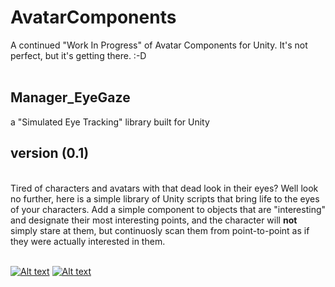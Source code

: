 # AvatarComponents
A continued "Work In Progress" of Avatar Components for Unity. It's not perfect, but it's getting there. :-D
<br>
<br>
<h2>Manager_EyeGaze</h2> a "Simulated Eye Tracking" library built for Unity<br>
<h2>version (0.1) </h2>
<br>
Tired of characters and avatars with that dead look in their eyes? Well look no further, here is a simple library of Unity scripts that bring life to the eyes of your characters. Add a simple component to objects that are "interesting" and designate their most interesting points, and the character will <b>not</b> simply stare at them, but continuosly scan them from point-to-point as if they were actually interested in them.
<br>
<br>

[![Alt text](https://img.youtube.com/vi/8taVMHbVdeI/0.jpg)](https://youtu.be/8taVMHbVdeI)
[![Alt text](https://img.youtube.com/vi/nBdPiYsCH9w/0.jpg)](https://youtu.be/nBdPiYsCH9w)
